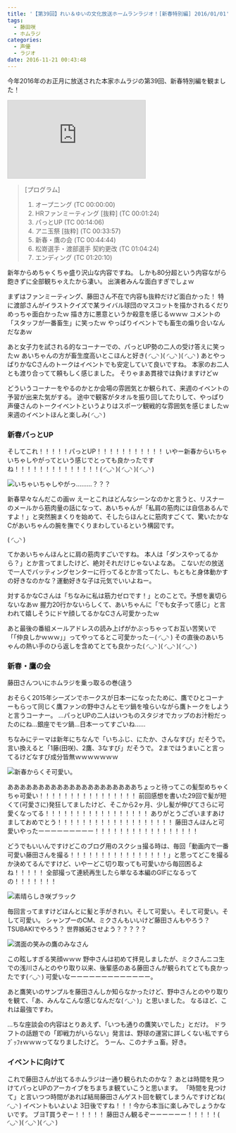 ```yaml
---
title: '【第39回】れい＆ゆいの文化放送ホームランラジオ！[新春特別編] 2016/01/01'
tags:
  - 藤田咲
  - ホムラジ
categories:
  - 声優
  - ラジオ
date: 2016-11-21 00:43:48
---
```


今年2016年のお正月に放送された本家ホムラジの第39回、新春特別編を観ました！

<iframe width="312" height="176" src="http://ext.nicovideo.jp/thumb/1451519708" scrolling="no" style="border:solid 1px #CCC;" frameborder="0"><a href="http://www.nicovideo.jp/watch/1451519708">【ニコニコ動画】【第39回】れい＆ゆいの文化放送ホームランラジオ！[新春特別編] </a></iframe>

> [プログラム]
> 1. オープニング (TC 00:00:00)
> 2. HRファンミーティング [抜粋] (TC 00:01:24)
> 3. パっとUP (TC 00:14:06)
> 4. アニ玉祭 [抜粋] (TC 00:33:57)
> 5. 新春・鷹の会 (TC 00:44:44)
> 6. 松嵜選手・渡部選手 契約更改 (TC 01:04:24)
> 7. エンディング (TC 01:20:10)

新年からめちゃくちゃ盛り沢山な内容ですね。
しかも80分超という内容ながら飽きずに全部観ちゃえたから凄い。
出演者みんな面白すぎでしょｗ

まずはファンミーティング、藤田さん不在で内容も抜粋だけど面白かった！
特に渡部さんがイラストクイズで某ライバル球団のマスコットを描かされるくだりめっちゃ面白かったｗ
描き方に悪意というか殺意を感じるｗｗｗ
コメントの「スタッフが一番畜生」に笑ったｗ
やっぱりイベントでも畜生の煽り合いなんだなあｗ

あと女子力を試される的なコーナーでの、パっとUP勢の二人の受け答えに笑ったｗ
あいちゃんの方が畜生度高いとこほんと好き( ◜◡◝ )( ◜◡◝ )( ◜◡◝ )
あとやっぱりかなCさんのトークはイベントでも安定していて良いですね。
本家のお二人とも渡り合ってて頼もしく感じました。
そりゃまあ貫禄では負けますけどｗ

どういうコーナーをやるのかとか会場の雰囲気とか観られて、来週のイベントの予習が出来た気がする。
途中で観客がタオルを振り回してたりして、やっぱり声優さんのトークイベントというよりはスポーツ観戦的な雰囲気を感じましたｗ
来週のイベントほんと楽しみ( ◜◡◝ )

### 新春パっとUP

そしてこれ！！！！！パっとUP！！！！！！！！！！！
いやー新春からいちゃいちゃしやがってという感じでとっても良かったですね！！！！！！！！！！！！！！( ◜◡◝ )( ◜◡◝ )( ◜◡◝ )

![いちゃいちゃしやがっ………？？？](/sblog/img/20160101_homuraji39_03.jpg)

新春早々なんだこの画ｗ
えーとこれはどんなシーンなのかと言うと、リスナーのメールから筋肉量の話になって、あいちゃんが「私肩の筋肉には自信あるんですよ！」と突然腕まくりを始めて、そしたらほんとに筋肉すごくて、驚いたかなCがあいちゃんの腕を撫でくりまわしているという構図です。

( ◜◡◝ )

てかあいちゃんほんとに肩の筋肉すごいですね。
本人は「ダンスやってるから？」とか言ってましたけど、絶対それだけじゃないよなあ。
こないだの放送で一人でバッティングセンターに行ってるとか言ってたし、もともと身体動かすの好きなのかな？運動好きな子は元気でいいよねー。

対するかなCさんは「ちなみに私は筋力ゼロです！」とのことで。予想を裏切らないなあｗ
握力20行かないらしくて、あいちゃんに「でも女子って感じ」と言われて嬉しそうにドヤ顔してるかなCさん可愛かったｗ

あと最後の番組メールアドレスの読み上げがかぶっちゃってお互い苦笑いで「「仲良しかｗｗｗ」」ってやってるとこ可愛かった－( ◜◡◝ )
その直後のあいちゃんの熱い手のひら返しを含めてとても良かった( ◜◡◝ )( ◜◡◝ )( ◜◡◝ )

### 新春・鷹の会

藤田さんついにホムラジを乗っ取るの巻(違う

おそらく2015年シーズンでホークスが日本一になったために、鷹でひとコーナーもらって同じく鷹ファンの野中さんとモツ鍋を喰らいながら鷹トークをしようと言うコーナー。
…パっとUPの二人はいつものスタジオでカップのお汁粉だったのにね…銀座でモツ鍋…日本一ってすごいね……

ちなみにテーマは新年にちなんで「いちふじ、にたか、さんなすび」だそうで。
言い換えると「1藤(田咲)、2鷹、3なすび」だそうで。
2まではうまいこと言ってるけどなすび成分皆無ｗｗｗｗｗｗｗ

![新春からくそ可愛い。](/sblog/img/20160101_homuraji39_01.jpg)

あああああああああああああああああああああちょっと待ってこの髪型めちゃくちゃ可愛い！！！！！！！！！！！！！！！！
前回感想を書いた29回で髪が短くて(可愛さに)発狂してましたけど、そこから2ヶ月、少し髪が伸びてさらに可愛くなってる！！！！！！！！！！！！！！！！！
ありがとうございますあけましておめでとう！！！！！！！！！！！！！！！！！！！
藤田さんほんと可愛いやったーーーーーーーーー！！！！！！！！！！！！！！！！！

どうでもいいんですけどこのブログ用のスクショ撮る時は、毎回「動画内で一番可愛い藤田さんを撮る！！！！！！！！！！！！！！！！」と思ってどこを撮るか決めてるんですけど、いやーどこ切り取っても可愛いから毎回困るよね！！！！！
全部撮って連続再生したら単なる本編のGIFになるっての！！！！！！！

![素晴らしき咲ブラック](/sblog/img/20160101_homuraji39_04.jpg)

毎回言ってますけどほんとに髪と手がきれい。そして可愛い。そして可愛い。そして可愛い。
シャンプーのCM、ミクさんもいいけど藤田さんもやろう？TSUBAKIでやろう？
世界嫉妬させよう？？？？？

![満面の笑みの鷹のみなさん](/sblog/img/20160101_homuraji39_05.jpg)

この眩しすぎる笑顔ｗｗｗ
野中さんは初めて拝見しましたが、ミクさんニコ生での浅川さんとのやり取り以来、後輩感のある藤田さんが観られてとても良かったです( ◜◡◝ )
可愛いなーーーーーーーーーーーーー。

あと鷹笑いのサンプルを藤田さんしか知らなかったけど、野中さんとのやり取りを観て、「あ、みんなこんな感じなんだな( ◜◡◝ )」と思いました。
なるほど、これは最強ですわ。

…ちな座談会の内容はとりあえず、「いつも通りの鷹笑いでした」とだけ。
ドラフトの話題での「即戦力がいらない」発言は、野球の運営に詳しくない私ですらﾌﾞｯﾌｫｗｗｗってなりましたけど。
うーん、このナチュ畜。好き。

### イベントに向けて

これで藤田さんが出てるホムラジは一通り観られたのかな？
あとは時間を見つけてパっとUPのアーカイブをちまちま観ていこうと思います。
「時間を見つけて」と言いつつ時間があれば結局藤田さんゲスト回を観てしまうんですけどね( ◜◡◝ )
イベントもいよいよ
3日後ですね！！！今から本当に楽しみでしょうかないです。
ブヨT買うぞー！！！！！
藤田さん観るぞーーーーーー！！！！！( ◜◡◝ )( ◜◡◝ )( ◜◡◝ )
